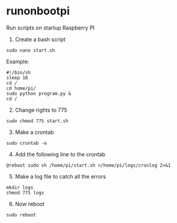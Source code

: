 # runonbootpi
Run scripts on startup Raspberry PI

1. Create a bash script
```
sudo nano start.sh
```
Example:
```
#!/bin/sh
sleep 10
cd /
cd home/pi/
sudo python program.py &
cd /
```
2. Change rights to 775
```
sudo chmod 775 start.sh
```
3. Make a crontab
```
sudo crontab -e
```
4. Add the following line to the crontab
```
@reboot sudo sh /home/pi/start.sh >/home/pi/logs/cronlog 2>&1
```
5. Make a log file to catch all the errors
```
mkdir logs
chmod 775 logs
```
6. Now reboot
```
sudo reboot
```
